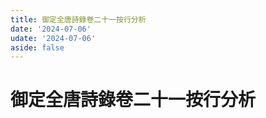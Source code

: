 ```yaml
---
title: 御定全唐詩錄卷二十一按行分析
date: '2024-07-06'
udate: '2024-07-06'
aside: false
---
```

# 御定全唐詩錄卷二十一按行分析

<LinePage :list="lines" :chapternum="21" />

<script setup>
const chapter = '卷二十一';
import lines from '/data/qtsl/卷二十一/lines.json'
</script>
